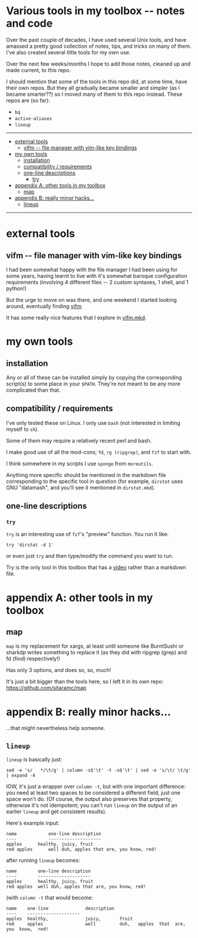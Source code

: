 # Various tools in my toolbox -- notes and code

Over the past couple of decades, I have used several Unix tools, and have
amassed a pretty good collection of notes, tips, and tricks on many of them.
I've also created several little tools for my own use.

Over the next few weeks/months I hope to add those notes, cleaned up and made
current, to this repo.

I should mention that some of the tools in this repo did, at some time, have
their own repos.  But they all gradually became smaller and simpler (as I
became smarter??) so I moved many of them to this repo instead.  These repos
are (so far):

*   `bq`
*   `active-aliases`
*   `lineup`

----

<!--ts-->
   * [external tools](#external-tools)
      * [vifm -- file manager with vim-like key bindings](#vifm----file-manager-with-vim-like-key-bindings)
   * [my own tools](#my-own-tools)
      * [installation](#installation)
      * [compatibility / requirements](#compatibility--requirements)
      * [one-line descriptions](#one-line-descriptions)
         * [try](#try)
   * [appendix A: other tools in my toolbox](#appendix-a-other-tools-in-my-toolbox)
      * [map](#map)
   * [appendix B: really minor hacks...](#appendix-b-really-minor-hacks)
      * [lineup](#lineup)

<!-- Added by: sitaram, at: Sun 06 Oct 2019 10:04:34 AM IST -->

<!--te-->

----

# external tools

## vifm -- file manager with vim-like key bindings

I had been somewhat happy with the file manager I had been using for some
years, having learnt to live with it's somewhat baroque configuration
requirements (involving 4 different files -- 2 custom syntaxes, 1 shell, and 1
python!)

<!--

Plus the ominous warnings saying:

    Please note that configuration files may change as ranger evolves.  It's
    completely up to you to keep them up to date.

which, while not far from the truth for *any* app, are simply worse here
because of the 4 different formats!

-->

But the urge to move on was there, and one weekend I started looking around,
eventually finding [vifm](https://vifm.info).

It has some really nice features that I explore in
[vifm.mkd](vifm.mkd).

# my own tools

## installation

Any or all of these can be installed simply by copying the corresponding
script(s) to some place in your `$PATH`.  They're not meant to be any more
complicated than that.

## compatibility / requirements

I've only tested these on Linux.  I only use `bash` (not interested in
limiting myself to `sh`).

Some of them may require a relatively recent perl and bash.

I make good use of all the mod-cons; `fd`, `rg (ripgrep)`, and `fzf` to start
with.

I think somewhere in my scripts I use `sponge` from `moreutils`.

Anything more specific should be mentioned in the markdown file corresponding
to the specific tool in question (for example, `dirstat` uses GNU "datamash",
and you'll see it mentioned in `dirstat.mkd`).

## one-line descriptions

### `try`

`try` is an interesting use of `fzf`'s "preview" function.  You run it like:

    try 'dirstat -d 1'

or even just `try` and then type/modify the command you want to run.

Try is the only tool in this toolbox that has a [video](try.webm) rather than
a markdown file.

<!--

# details (of some of the smaller ones)

-->

# appendix A: other tools in my toolbox

## map

`map` is my replacement for xargs, at least until someone like BurntSushi or
sharkdp writes something to replace it (as they did with ripgrep (grep) and fd
(find) respectively!)

Has only 3 options, and does so, so, much!

It's just a bit bigger than the tools here, so I left it in its own repo: <https://github.com/sitaramc/map>

# appendix B: really minor hacks...

...that might nevertheless help someone.

## `lineup`

`lineup` is basically just:

    sed -e 's/   */\t/g' | column -s$'\t' -t -o$'\t' | sed -e 's/\t/ \t/g' | expand -4

IOW, it's just a wrapper over `column -t`, but with one important difference:
you need at least two spaces to be considered a different field, just one
space won't do.  (Of course, the output also preserves that property,
otherwise it's not idempotent; you can't run `lineup` on the output of an
earlier `lineup` and get consistent results).

Here's example input:

    name            one-line description
    ----            --------------------
    apples      healthy, juicy, fruit
    red apples      well duh, apples that are, you know, red!

after running `lineup` becomes:

    name        one-line description
    ----        --------------------
    apples      healthy, juicy, fruit
    red apples  well duh, apples that are, you know, red!

(with `column -t` that would become:

    name    one-line              description
    ----    --------------------
    apples  healthy,              juicy,       fruit
    red     apples                well         duh,   apples  that  are,  you  know,  red!

